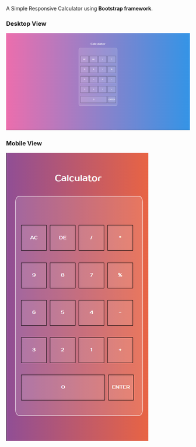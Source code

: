 A Simple Responsive Calculator using **Bootstrap framework**.

### Desktop View
![Desktop view](Calculator/desktop.png)

### Mobile View 
![Mobile view](Calculator/mobile.png)

